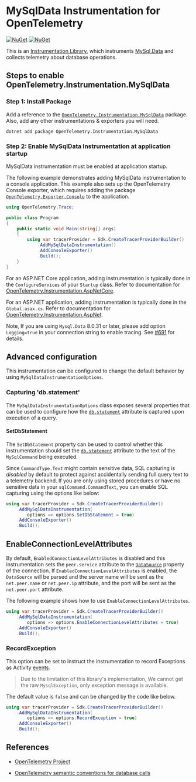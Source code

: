 # MySqlData Instrumentation for OpenTelemetry

[![NuGet](https://img.shields.io/nuget/v/OpenTelemetry.Instrumentation.MySqlData.svg)](https://www.nuget.org/packages/OpenTelemetry.Instrumentation.MySqlData)
[![NuGet](https://img.shields.io/nuget/dt/OpenTelemetry.Instrumentation.MySqlData.svg)](https://www.nuget.org/packages/OpenTelemetry.Instrumentation.MySqlData)

This is an
[Instrumentation Library](https://github.com/open-telemetry/opentelemetry-specification/blob/main/specification/glossary.md#instrumentation-library),
which instruments [MySql.Data](https://www.nuget.org/packages/MySql.Data)
and collects telemetry about database operations.

## Steps to enable OpenTelemetry.Instrumentation.MySqlData

### Step 1: Install Package

Add a reference to the
[`OpenTelemetry.Instrumentation.MySqlData`](https://www.nuget.org/packages/OpenTelemetry.Instrumentation.MySqlData)
package. Also, add any other instrumentations & exporters you will need.

```shell
dotnet add package OpenTelemetry.Instrumentation.MySqlData
```

### Step 2: Enable MySqlData Instrumentation at application startup

MySqlData instrumentation must be enabled at application startup.

The following example demonstrates adding MySqlData instrumentation to a
console application. This example also sets up the OpenTelemetry Console
exporter, which requires adding the package
[`OpenTelemetry.Exporter.Console`](https://www.nuget.org/packages/OpenTelemetry.Exporter.Console)
to the application.

```csharp
using OpenTelemetry.Trace;

public class Program
{
    public static void Main(string[] args)
    {
        using var tracerProvider = Sdk.CreateTracerProviderBuilder()
            .AddMySqlDataInstrumentation()
            .AddConsoleExporter()
            .Build();
    }
}
```

For an ASP.NET Core application, adding instrumentation is typically done in
the `ConfigureServices` of your `Startup` class. Refer to documentation for
[OpenTelemetry.Instrumentation.AspNetCore](https://github.com/open-telemetry/opentelemetry-dotnet/blob/main/src/OpenTelemetry.Instrumentation.AspNetCore/README.md).

For an ASP.NET application, adding instrumentation is typically done in the
`Global.asax.cs`. Refer to documentation for [OpenTelemetry.Instrumentation.AspNet](https://github.com/open-telemetry/opentelemetry-dotnet/blob/main/src/OpenTelemetry.Instrumentation.AspNet/README.md).

Note, If you are using `Mysql.Data` 8.0.31 or later, please add
option `Logging=true` in your connection string to enable tracing.
See [#691](https://github.com/open-telemetry/opentelemetry-dotnet-contrib/issues/691) for details.

## Advanced configuration

This instrumentation can be configured to change the default behavior by using
`MySqlDataInstrumentationOptions`.

### Capturing 'db.statement'

The `MySqlDataInstrumentationOptions` class exposes several properties that can be
used to configure how the [`db.statement`](https://github.com/open-telemetry/opentelemetry-specification/blob/main/specification/trace/semantic_conventions/database.md#call-level-attributes)
attribute is captured upon execution of a query.

#### SetDbStatement

The `SetDbStatement` property can be used to control whether this instrumentation
should set the [`db.statement`](https://github.com/open-telemetry/opentelemetry-specification/blob/main/specification/trace/semantic_conventions/database.md#call-level-attributes)
attribute to the text of the `MySqlCommand` being executed.

Since `CommandType.Text` might contain sensitive data, SQL capturing is
_disabled_ by default to protect against accidentally sending full query text
to a telemetry backend. If you are only using stored procedures or have no
sensitive data in your `sqlCommand.CommandText`, you can enable SQL capturing
using the options like below:

```csharp
using var tracerProvider = Sdk.CreateTracerProviderBuilder()
    .AddMySqlDataInstrumentation(
        options => options.SetDbStatement = true)
    .AddConsoleExporter()
    .Build();
```

## EnableConnectionLevelAttributes

By default, `EnabledConnectionLevelAttributes` is disabled and this
instrumentation sets the `peer.service` attribute to the
[`DataSource`](https://docs.microsoft.com/dotnet/api/system.data.common.dbconnection.datasource)
property of the connection. If `EnabledConnectionLevelAttributes` is enabled,
the `DataSource` will be parsed and the server name will be sent as the
`net.peer.name` or `net.peer.ip` attribute, and the port will be sent as the
`net.peer.port` attribute.

The following example shows how to use `EnableConnectionLevelAttributes`.

```csharp
using var tracerProvider = Sdk.CreateTracerProviderBuilder()
    .AddMySqlDataInstrumentation(
        options => options.EnableConnectionLevelAttributes = true)
    .AddConsoleExporter()
    .Build();
```

### RecordException

This option can be set to instruct the instrumentation to record Exceptions
as Activity [events](https://github.com/open-telemetry/opentelemetry-specification/blob/main/specification/trace/semantic_conventions/exceptions.md).

> Due to the limitation of this library's implementation, We cannot get the raw `MysqlException`,
> only exception message is available.

The default value is `false` and can be changed by the code like below.

```csharp
using var tracerProvider = Sdk.CreateTracerProviderBuilder()
    .AddMySqlDataInstrumentation(
        options => options.RecordException = true)
    .AddConsoleExporter()
    .Build();
```

## References

* [OpenTelemetry Project](https://opentelemetry.io/)

* [OpenTelemetry semantic conventions for database calls](https://github.com/open-telemetry/opentelemetry-specification/blob/main/specification/trace/semantic_conventions/database.md)
